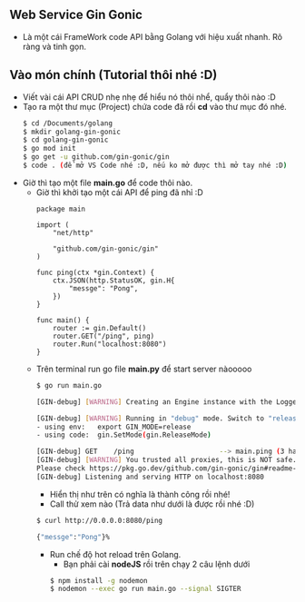 ## Web Service Gin Gonic
- Là một cái FrameWork code API bằng Golang với hiệu xuất nhanh. Rõ ràng và tinh gọn.

## Vào món chính (Tutorial thôi nhé :D)
- Viết vài cái API CRUD nhẹ nhẹ để hiểu nó thôi nhể, quẩy thôi nào :D
- Tạo ra một thư mục (Project) chứa code đã rồi **cd** vào thư mục đó nhé.
    ```bash
    $ cd /Documents/golang
    $ mkdir golang-gin-gonic
    $ cd golang-gin-gonic
    $ go mod init
    $ go get -u github.com/gin-gonic/gin
    $ code . (để mở VS Code nhé :D, nếu ko mở được thì mở tay nhé :D)
    ```
- Giờ thì tạo một file **main.go** để code thôi nào.
    - Giờ thì khởi tạo một cái API để ping đã nhỉ :D
        ```golang
        package main

        import (
            "net/http"

            "github.com/gin-gonic/gin"
        )

        func ping(ctx *gin.Context) {
            ctx.JSON(http.StatusOK, gin.H{
                "messge": "Pong",
            })
        }

        func main() {
            router := gin.Default()
            router.GET("/ping", ping)
            router.Run("localhost:8080")
        }
        ```
    - Trên terminal run go file **main.py** để start server nàooooo
        ```bash
        $ go run main.go

        [GIN-debug] [WARNING] Creating an Engine instance with the Logger and Recovery middleware already attached.

        [GIN-debug] [WARNING] Running in "debug" mode. Switch to "release" mode in production.
        - using env:   export GIN_MODE=release
        - using code:  gin.SetMode(gin.ReleaseMode)

        [GIN-debug] GET    /ping                     --> main.ping (3 handlers)
        [GIN-debug] [WARNING] You trusted all proxies, this is NOT safe. We recommend you to set a value.
        Please check https://pkg.go.dev/github.com/gin-gonic/gin#readme-don-t-trust-all-proxies for details.
        [GIN-debug] Listening and serving HTTP on localhost:8080
        ```
        - Hiển thị như trên có nghĩa là thành công rồi nhé!
        - Call thử xem nào (Trả data như dưới là được rồi nhé :D) 
        ```bash
        $ curl http://0.0.0.0:8080/ping
        
        {"messge":"Pong"}%
        ```
        - Run chế độ hot reload trên Golang.
            - Bạn phải cài **nodeJS** rồi trên chạy 2 câu lệnh dưới 
            ```bash
            $ npm install -g nodemon
            $ nodemon --exec go run main.go --signal SIGTER 
            ```
        